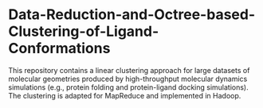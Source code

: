 # Data-Reduction-and-Octree-based-Clustering-of-Ligand-Conformations
This repository contains a linear clustering approach for large datasets of molecular geometries produced by high-throughput molecular dynamics simulations (e.g., protein folding and protein-ligand docking simulations). The clustering is adapted for MapReduce and implemented in Hadoop. 
